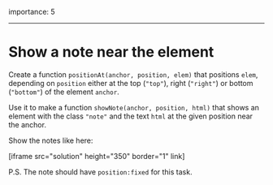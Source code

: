 importance: 5

---

# Show a note near the element

Create a function `positionAt(anchor, position, elem)` that positions `elem`, depending on  `position` either at the top (`"top"`), right (`"right"`) or bottom (`"bottom"`) of the element `anchor`.

Use it to make a function `showNote(anchor, position, html)` that shows an element with the class `"note"` and the text `html` at the given position near the anchor.

Show the notes like here:

[iframe src="solution" height="350" border="1" link]

P.S. The note should have `position:fixed` for this task.
